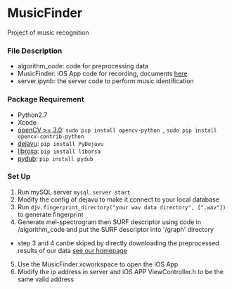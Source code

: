 # MusicFinder

Project of music recognition

### File Description

* algorithm_code: code for preprocessing data
* MusicFinder: iOS App code for recording, documents [here](https://github.com/syedhali/EZAudio) 
* server.ipynb: the server code to perform music identification 

### Package Requirement

* Python2.7
* Xcode
* [openCV >= 3.0](https://opencv.org): `sudo pip install opencv-python `, `sudo pip install opencv-contrib-python `
* [dejavu](https://github.com/worldveil/dejavu/blob/master/INSTALLATION.md): `pip install PyDejavu`
* [librosa](https://librosa.github.io/librosa/install.html): `pip install liborsa`
* [pydub](https://github.com/jiaaro/pydub#installation): `pip install pydub` 

### Set Up

1. Run mySQL server `mysql.server start`
2. Modify the config of dejavu to make it connect to your local database
3. Run `djv.fingerprint_directory("your wav data directory", [".wav"])` to generate fingerprint
4. Generate mel-spectrogram then SURF descriptor using code in /algorithm_code and put the SURF descriptor into '/graph' directory
 * step 3 and 4 canbe skiped by directly downloading the preprocessed results of our data [see our homepage](https://musicfinder.github.io/MusicFinder/)
5. Use the MusicFinder.xcworkspace to open the iOS App
6. Modify the ip address in server and iOS APP ViewController.h to be the same valid address 

